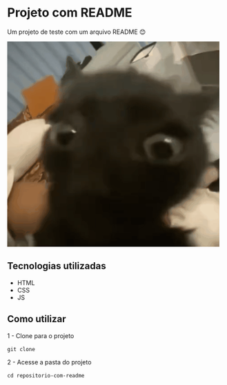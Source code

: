 # Projeto com README
Um projeto de teste com um arquivo README 😊

[<img src="./tela.gif" alt="gif da tela inicial do projeto">](https://randomcatgifs.com)

## Tecnologias utilizadas
- HTML
- CSS
- JS
## Como utilizar

1 - Clone para o projeto
```
git clone
```
2 - Acesse a pasta do projeto
```
cd repositorio-com-readme
```
